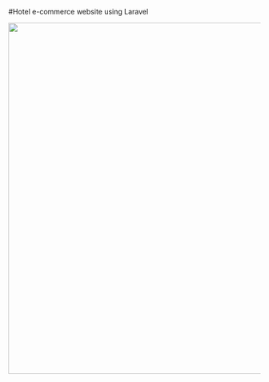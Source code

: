 #Hotel e-commerce website using Laravel

<img src="https://s1.postimg.org/82g9idubun/myscr.png" width="700px">
